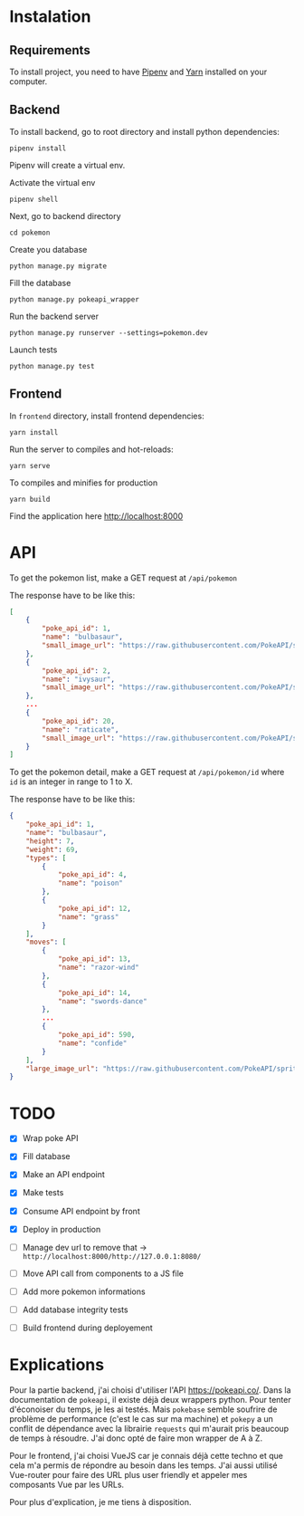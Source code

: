 # Instalation

## Requirements

To install project, you need to have [Pipenv](https://pipenv.pypa.io/en/latest/install/) and [Yarn](https://classic.yarnpkg.com/en/docs/install/#debian-stable) installed on your computer.

## Backend

To install backend, go to root directory and install python dependencies:
```
pipenv install
```

Pipenv will create a virtual env.

Activate the virtual env
```
pipenv shell
```

Next, go to backend directory
```
cd pokemon 
```

Create you database
```
python manage.py migrate
```

Fill the database
```
python manage.py pokeapi_wrapper
```

Run the backend server
```
python manage.py runserver --settings=pokemon.dev
```

Launch tests
```
python manage.py test
```

## Frontend

In `frontend` directory, install frontend dependencies:
```
yarn install
```

Run the server to compiles and hot-reloads:
```
yarn serve
```

To compiles and minifies for production
```
yarn build
```

Find the application here [http://localhost:8000](http://localhost:8000) 

# API

To get the pokemon list, make a GET request at `/api/pokemon`

The response have to be like this:

```json
[
    {
        "poke_api_id": 1,
        "name": "bulbasaur",
        "small_image_url": "https://raw.githubusercontent.com/PokeAPI/sprites/master/sprites/pokemon/1.png"
    },
    {
        "poke_api_id": 2,
        "name": "ivysaur",
        "small_image_url": "https://raw.githubusercontent.com/PokeAPI/sprites/master/sprites/pokemon/2.png"
    },
    ...
    {
        "poke_api_id": 20,
        "name": "raticate",
        "small_image_url": "https://raw.githubusercontent.com/PokeAPI/sprites/master/sprites/pokemon/20.png"
    }
]
```

To get the pokemon detail, make a GET request at `/api/pokemon/id` where `id` is an integer in range to 1 to X.

The response have to be like this:

```json
{
    "poke_api_id": 1,
    "name": "bulbasaur",
    "height": 7,
    "weight": 69,
    "types": [
        {
            "poke_api_id": 4,
            "name": "poison"
        },
        {
            "poke_api_id": 12,
            "name": "grass"
        }
    ],
    "moves": [
        {
            "poke_api_id": 13,
            "name": "razor-wind"
        },
        {
            "poke_api_id": 14,
            "name": "swords-dance"
        },
        ...
        {
            "poke_api_id": 590,
            "name": "confide"
        }
    ],
    "large_image_url": "https://raw.githubusercontent.com/PokeAPI/sprites/master/sprites/pokemon/other/official-artwork/1.png"
}
```

# TODO

- [x] Wrap poke API
- [x] Fill database
- [x] Make an API endpoint
- [x] Make tests
- [x] Consume API endpoint by front
- [x] Deploy in production
- [ ] Manage dev url to remove that -> `http://localhost:8000/http://127.0.0.1:8080/`
- [ ] Move API call from components to a JS file
- [ ] Add more pokemon informations
- [ ] Add database integrity tests
- [ ] Build frontend during deployement


# Explications

Pour la partie backend, j'ai choisi d'utiliser l'API https://pokeapi.co/. Dans la documentation de `pokeapi`, il existe déjà deux wrappers python. Pour tenter d'éconoiser du temps, je les ai testés. Mais `pokebase` semble soufrire de problème de performance (c'est le cas sur ma machine) et `pokepy` a un conflit de dépendance avec la librairie `requests` qui m'aurait pris beaucoup de temps à résoudre. J'ai donc opté de faire mon wrapper de A à Z.

Pour le frontend, j'ai choisi VueJS car je connais déjà cette techno et que cela m'a permis de répondre au besoin dans les temps. J'ai aussi utilisé Vue-router pour faire des URL plus user friendly et appeler mes composants Vue par les URLs.

Pour plus d'explication, je me tiens à disposition.
